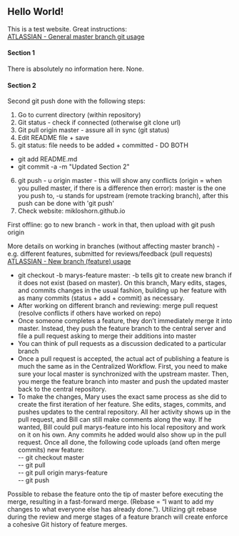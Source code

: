 ## Hello World!

This is a test website. Great instructions:  
[ATLASSIAN - General master branch git usage](https://www.atlassian.com/git/tutorials/comparing-workflows)

<!---
Make sure the links open in new tab :)
-->

#### Section 1

There is absolutely no information here. None.

#### Section 2

Second git push done with the following steps:  
1) Go to current directory (within repository)  
2) Git status - check if connected (otherwise git clone url)  
3) Git pull origin master - assure all in sync (git status)  
4) Edit README file + save  
5) git status: file needs to be added + committed - DO BOTH  
  - git add README.md  
  - git commit -a -m "Updated Section 2"  

6) git push - u origin master  - this will show any conflicts (origin = when you pulled master, if there is a difference then error): master is the one you push to, -u stands for upstream (remote tracking branch), after this push can be done with 'git push'
7) Check website: mikloshorn.github.io  

First offline: go to new branch - work in that, then upload with git push origin <new-branch e.g. start-website>  

More details on working in branches (without affecting master branch) - e.g. different features, submitted for reviews/feedback (pull requests)  
[ATLASSIAN - New branch (feature) usage](https://www.atlassian.com/git/tutorials/comparing-workflows/feature-branch-workflow)
- git checkout -b marys-feature master: -b tells git to create new branch if it does not exist (based on master). On this branch, Mary edits, stages, and commits changes in the usual fashion, building up her feature with as many commits (status + add + commit) as necessary.  
- After working on different branch and reviewing: merge pull request (resolve conflicts if others have worked on repo)  
- Once someone completes a feature, they don’t immediately merge it into master. Instead, they push the feature branch to the central server and file a pull request asking to merge their additions into master  
- You can think of pull requests as a discussion dedicated to a particular branch  
- Once a pull request is accepted, the actual act of publishing a feature is much the same as in the Centralized Workflow. First, you need to make sure your local master is synchronized with the upstream master. Then, you merge the feature branch into master and push the updated master back to the central repository.  
- To make the changes, Mary uses the exact same process as she did to create the first iteration of her feature. She edits, stages, commits, and pushes updates to the central repository. All her activity shows up in the pull request, and Bill can still make comments along the way. If he wanted, Bill could pull marys-feature into his local repository and work on it on his own. Any commits he added would also show up in the pull request. Once all done, the following code uploads (and often merge commits) new feature:  
-- git checkout master  
-- git pull  
-- git pull origin marys-feature  
-- git push  

Possible to rebase the feature onto the tip of master before executing the merge, resulting in a fast-forward merge. (Rebase =  “I want to add my changes to what everyone else has already done.”). Utilizing git rebase during the review and merge stages of a feature branch will create enforce a cohesive Git history of feature merges.  
